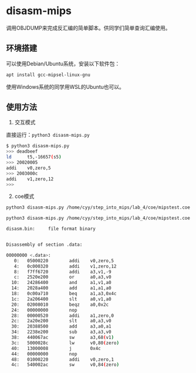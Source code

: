 # disasm-mips

调用OBJDUMP来完成反汇编的简单脚本。供同学们简单查询汇编使用。

## 环境搭建

可以使用Debian/Ubuntu系统，安装以下软件包：

```bash
apt install gcc-mipsel-linux-gnu
```

使用Windows系统的同学用WSL的Ubuntu也可以。

## 使用方法

1. 交互模式

直接运行：`python3 disasm-mips.py`

```bash
$ python3 disasm-mips.py 
>>> deadbeef
ld      t5,-16657(s5)
>>> 20020005
addi    v0,zero,5
>>> 2003000c
addi    v1,zero,12
>>> 
```

2. coe模式

```bash
python3 disasm-mips.py /home/cyy/step_into_mips/lab_4/coe/mipstest.coe
```

```bash
python3 disasm-mips.py /home/cyy/step_into_mips/lab_4/coe/mipstest.coe

disasm.bin:     file format binary


Disassembly of section .data:

00000000 <.data>:
   0:   05000220        addi    v0,zero,5
   4:   0c000320        addi    v1,zero,12
   8:   f7ff6720        addi    a3,v1,-9
   c:   2520e200        or      a0,a3,v0
  10:   24286400        and     a1,v1,a0
  14:   2028a400        add     a1,a1,a0
  18:   0c00a710        beq     a1,a3,0x4c
  1c:   2a206400        slt     a0,v1,a0
  20:   02008010        beqz    a0,0x2c
  24:   00000000        nop
  28:   00000520        addi    a1,zero,0
  2c:   2a20e200        slt     a0,a3,v0
  30:   20388500        add     a3,a0,a1
  34:   2238e200        sub     a3,a3,v0
  38:   440067ac        sw      a3,68(v1)
  3c:   5000028c        lw      v0,80(zero)
  40:   13000008        j       0x4c
  44:   00000000        nop
  48:   01000220        addi    v0,zero,1
  4c:   540002ac        sw      v0,84(zero)
```